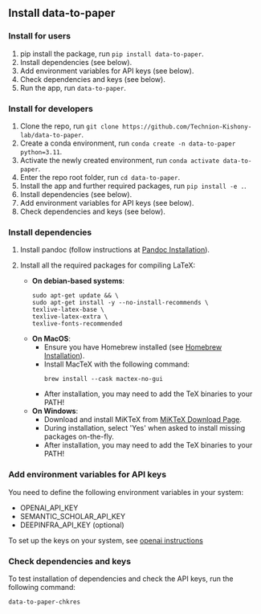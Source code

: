 ## Install data-to-paper

### Install for users
1. pip install the package, run `pip install data-to-paper`.
2. Install dependencies (see below).
3. Add environment variables for API keys (see below).
4. Check dependencies and keys (see below).
5. Run the app, run `data-to-paper`.


### Install for developers

1. Clone the repo, run `git clone https://github.com/Technion-Kishony-lab/data-to-paper`.
2. Create a conda environment, run `conda create -n data-to-paper python=3.11`.
3. Activate the newly created environment, run `conda activate data-to-paper`.
4. Enter the repo root folder, run `cd data-to-paper`.
5. Install the app and further required packages, run `pip install -e .`.
6. Install dependencies (see below).
7. Add environment variables for API keys (see below).
8. Check dependencies and keys (see below).

### Install dependencies
1. Install pandoc (follow instructions at [Pandoc Installation](https://pandoc.org/installing.html)).
2. Install all the required packages for compiling LaTeX:

   - **On debian-based systems**:
     ```
     sudo apt-get update && \
     sudo apt-get install -y --no-install-recommends \
     texlive-latex-base \
     texlive-latex-extra \
     texlive-fonts-recommended
     ```
   - **On MacOS**:
     - Ensure you have Homebrew installed (see [Homebrew Installation](https://brew.sh)).
     - Install MacTeX with the following command:
       ```
       brew install --cask mactex-no-gui
       ```
     - After installation, you may need to add the TeX binaries to your PATH!
   - **On Windows**:
     - Download and install MiKTeX from [MiKTeX Download Page](https://miktex.org/download).
     - During installation, select 'Yes' when asked to install missing packages on-the-fly.
     - After installation, you may need to add the TeX binaries to your PATH!


### Add environment variables for API keys

You need to define the following environment variables in your system:
- OPENAI_API_KEY
- SEMANTIC_SCHOLAR_API_KEY
- DEEPINFRA_API_KEY (optional)

To set up the keys on your system, see 
[openai instructions](https://help.openai.com/en/articles/5112595-best-practices-for-api-key-safety)


### Check dependencies and keys
To test installation of dependencies and check the API keys, run the following command:
```shell
data-to-paper-chkres
```
